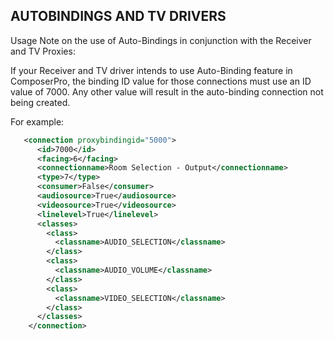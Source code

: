 ## AUTOBINDINGS AND TV DRIVERS

Usage Note on the use of Auto-Bindings in conjunction with the Receiver and TV Proxies:

If your Receiver and TV driver intends to use Auto-Binding feature in ComposerPro, the binding ID value for those connections must use an ID value of 7000. Any other value will result in the auto-binding connection not being created.

For example:

```xml
   <connection proxybindingid="5000">
      <id>7000</id>
      <facing>6</facing>
      <connectionname>Room Selection - Output</connectionname>
      <type>7</type>
      <consumer>False</consumer>
      <audiosource>True</audiosource>
      <videosource>True</videosource>
      <linelevel>True</linelevel>
      <classes>
        <class>
          <classname>AUDIO_SELECTION</classname>
        </class>
        <class>
          <classname>AUDIO_VOLUME</classname>
        </class>
        <class>
          <classname>VIDEO_SELECTION</classname>
        </class>
      </classes>
    </connection>
```
